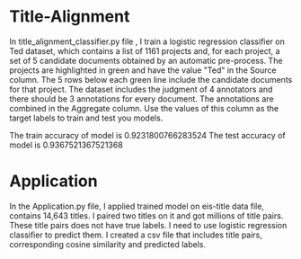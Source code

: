 # Title-Alignment

In title_alignment_classifier.py file , I train a logistic regression classifier on Ted dataset, which contains a list
of 1161‬ projects and, for each project, a set of 5 candidate documents obtained by an automatic pre-process.
The projects are highlighted in green and have the value "Ted" in the Source column. The 5 rows below each green line
include the candidate documents for that project. The dataset includes the judgment of 4 annotators and there should be
3 annotations for every document. The annotations are combined in the Aggregate column. Use the values of this column as
the target labels to train and test you models.

The train accuracy of model is 0.9231800766283524
The test accuracy of model is  0.9367521367521368


# Application

In the Application.py file, I applied trained model on eis-title data file, contains 14,643 titles. I paired two
titles on it and got millions of title pairs. These title pairs does not have true labels. I need to use logistic
regression classifier to predict them. I created a csv file that includes title pairs, corresponding cosine
similarity and predicted labels.



